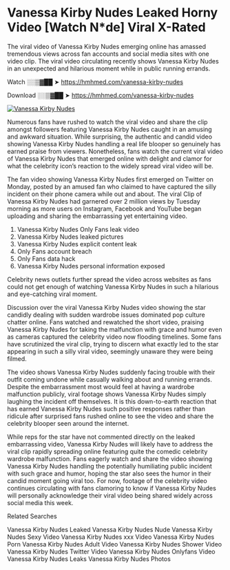 ﻿# Vanessa Kirby Nudes Leaked Horny Video [Watch N*de] Viral X-Rated

The viral video of ﻿Vanessa Kirby Nudes emerging online has amassed tremendous views across fan accounts and social media sites with one video clip. The viral video circulating recently shows ﻿Vanessa Kirby Nudes in an unexpected and hilarious moment while in public running errands. 

Watch ░░▒▓██ ➤ https://hmhmed.com/vanessa-kirby-nudes

Download ░░▒▓██ ➤ https://hmhmed.com/vanessa-kirby-nudes

[![Vanessa Kirby Nudes](https://i.imgur.com/dJHk4Zq.gif)](https://hmhmed.com/vanessa-kirby-nudes)

Numerous fans have rushed to watch the viral video and share the clip amongst followers featuring ﻿Vanessa Kirby Nudes caught in an amusing and awkward situation. While surprising, the authentic and candid video showing ﻿Vanessa Kirby Nudes handling a real life blooper so genuinely has earned praise from viewers. Nonetheless, fans watch the current viral video of ﻿Vanessa Kirby Nudes that emerged online with delight and clamor for what the celebrity icon’s reaction to the widely spread viral video will be.

The fan video showing ﻿Vanessa Kirby Nudes first emerged on Twitter on Monday, posted by an amused fan who claimed to have captured the silly incident on their phone camera while out and about. The viral Clip of ﻿Vanessa Kirby Nudes had garnered over 2 million views by Tuesday morning as more users on Instagram, Facebook and YouTube began uploading and sharing the embarrassing yet entertaining video. 

1. ﻿Vanessa Kirby Nudes Only Fans leak video
2. ﻿Vanessa Kirby Nudes leaked pictures
3. ﻿Vanessa Kirby Nudes explicit content leak
4. Only Fans account breach
5. Only Fans data hack
6. ﻿Vanessa Kirby Nudes personal information exposed

Celebrity news outlets further spread the video across websites as fans could not get enough of watching ﻿Vanessa Kirby Nudes in such a hilarious and eye-catching viral moment. 

Discussion over the viral ﻿Vanessa Kirby Nudes video showing the star candidly dealing with sudden wardrobe issues dominated pop culture chatter online. Fans watched and rewatched the short video, praising ﻿Vanessa Kirby Nudes for taking the malfunction with grace and humor even as cameras captured the celebrity video now flooding timelines. Some fans have scrutinized the viral clip, trying to discern what exactly led to the star appearing in such a silly viral video, seemingly unaware they were being filmed.

The video shows ﻿Vanessa Kirby Nudes suddenly facing trouble with their outfit coming undone while casually walking about and running errands. Despite the embarrassment most would feel at having a wardrobe malfunction publicly, viral footage shows ﻿Vanessa Kirby Nudes simply laughing the incident off themselves. It is this down-to-earth reaction that has earned ﻿Vanessa Kirby Nudes such positive responses rather than ridicule after surprised fans rushed online to see the video and share the celebrity blooper seen around the internet.  

While reps for the star have not commented directly on the leaked embarrassing video, ﻿Vanessa Kirby Nudes will likely have to address the viral clip rapidly spreading online featuring quite the comedic celebrity wardrobe malfunction. Fans eagerly watch and share the video showing ﻿Vanessa Kirby Nudes handling the potentially humiliating public incident with such grace and humor, hoping the star also sees the humor in their candid moment going viral too. For now, footage of the celebrity video continues circulating with fans clamoring to know if ﻿Vanessa Kirby Nudes will personally acknowledge their viral video being shared widely across social media this week.

Related Searches

﻿Vanessa Kirby Nudes Leaked
﻿Vanessa Kirby Nudes Nude
﻿Vanessa Kirby Nudes Sexy Video
﻿Vanessa Kirby Nudes xxx Video
﻿Vanessa Kirby Nudes Porn
﻿Vanessa Kirby Nudes Adult Video
﻿Vanessa Kirby Nudes Shower Video
﻿Vanessa Kirby Nudes Twitter Video
﻿Vanessa Kirby Nudes Onlyfans Video
﻿Vanessa Kirby Nudes Leaks
﻿Vanessa Kirby Nudes Photos